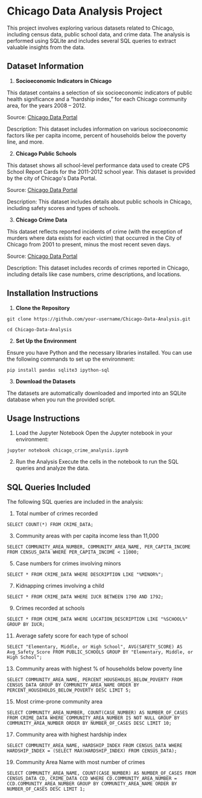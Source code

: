 # Chicago Data Analysis Project

This project involves exploring various datasets related to Chicago, including census data, public school data, and crime data. The analysis is performed using SQLite and includes several SQL queries to extract valuable insights from the data.

## Dataset Information

1. **Socioeconomic Indicators in Chicago**
   
This dataset contains a selection of six socioeconomic indicators of public health significance and a “hardship index,” for each Chicago community area, for the years 2008 – 2012.

Source: [Chicago Data Portal](https://data.cityofchicago.org/Health-Human-Services/Census-Data-Selected-socioeconomic-indicators-in-C/kn9c-c2s2)

Description: This dataset includes information on various socioeconomic factors like per capita income, percent of households below the poverty line, and more.

2. **Chicago Public Schools**

This dataset shows all school-level performance data used to create CPS School Report Cards for the 2011-2012 school year. This dataset is provided by the city of Chicago's Data Portal.

Source: [Chicago Data Portal](https://data.cityofchicago.org/Education/Chicago-Public-Schools-Progress-Report-Cards-2011-/9xs2-f89t)

Description: This dataset includes details about public schools in Chicago, including safety scores and types of schools.

3. **Chicago Crime Data**

This dataset reflects reported incidents of crime (with the exception of murders where data exists for each victim) that occurred in the City of Chicago from 2001 to present, minus the most recent seven days.

Source: [Chicago Data Portal](https://data.cityofchicago.org/Public-Safety/Crimes-2001-to-present/ijzp-q8t2)

Description: This dataset includes records of crimes reported in Chicago, including details like case numbers, crime descriptions, and locations.

## Installation Instructions

1. **Clone the Repository**

`git clone https://github.com/your-username/Chicago-Data-Analysis.git`

`cd Chicago-Data-Analysis`

2. **Set Up the Environment**

Ensure you have Python and the necessary libraries installed. You can use the following commands to set up the environment:

`pip install pandas sqlite3 ipython-sql`

3. **Download the Datasets**

The datasets are automatically downloaded and imported into an SQLite database when you run the provided script.

## Usage Instructions

1. Load the Jupyter Notebook
Open the Jupyter notebook in your environment:

`jupyter notebook chicago_crime_analysis.ipynb`

2. Run the Analysis
Execute the cells in the notebook to run the SQL queries and analyze the data.

## SQL Queries Included

The following SQL queries are included in the analysis:

1. Total number of crimes recorded
   
`SELECT COUNT(*) FROM CRIME_DATA;`

3. Community areas with per capita income less than 11,000
   
`SELECT COMMUNITY_AREA_NUMBER, COMMUNITY_AREA_NAME, PER_CAPITA_INCOME FROM CENSUS_DATA WHERE PER_CAPITA_INCOME < 11000;`

5. Case numbers for crimes involving minors
   
`SELECT * FROM CRIME_DATA WHERE DESCRIPTION LIKE "%MINOR%";`

7. Kidnapping crimes involving a child
   
`SELECT * FROM CRIME_DATA WHERE IUCR BETWEEN 1790 AND 1792;`

9. Crimes recorded at schools
    
`SELECT * FROM CRIME_DATA WHERE LOCATION_DESCRIPTION LIKE "%SCHOOL%" GROUP BY IUCR;`

11. Average safety score for each type of school
    
`SELECT "Elementary, Middle, or High School", AVG(SAFETY_SCORE) AS Avg_Safety_Score FROM PUBLIC_SCHOOLS GROUP BY "Elementary, Middle, or High School";`

13. Community areas with highest % of households below poverty line
    
`SELECT COMMUNITY_AREA_NAME, PERCENT_HOUSEHOLDS_BELOW_POVERTY FROM CENSUS_DATA GROUP BY COMMUNITY_AREA_NAME ORDER BY PERCENT_HOUSEHOLDS_BELOW_POVERTY DESC LIMIT 5;`

15. Most crime-prone community area
    
`SELECT COMMUNITY_AREA_NUMBER, COUNT(CASE_NUMBER) AS NUMBER_OF_CASES FROM CRIME_DATA WHERE COMMUNITY_AREA_NUMBER IS NOT NULL GROUP BY COMMUNITY_AREA_NUMBER ORDER BY NUMBER_OF_CASES DESC LIMIT 10;`

17. Community area with highest hardship index
    
`SELECT COMMUNITY_AREA_NAME, HARDSHIP_INDEX FROM CENSUS_DATA WHERE HARDSHIP_INDEX = (SELECT MAX(HARDSHIP_INDEX) FROM CENSUS_DATA);`

19. Community Area Name with most number of crimes
    
`SELECT COMMUNITY_AREA_NAME, COUNT(CASE_NUMBER) AS NUMBER_OF_CASES FROM CENSUS_DATA CD, CRIME_DATA CCD WHERE CD.COMMUNITY_AREA_NUMBER = CCD.COMMUNITY_AREA_NUMBER GROUP BY COMMUNITY_AREA_NAME ORDER BY NUMBER_OF_CASES DESC LIMIT 1;`
